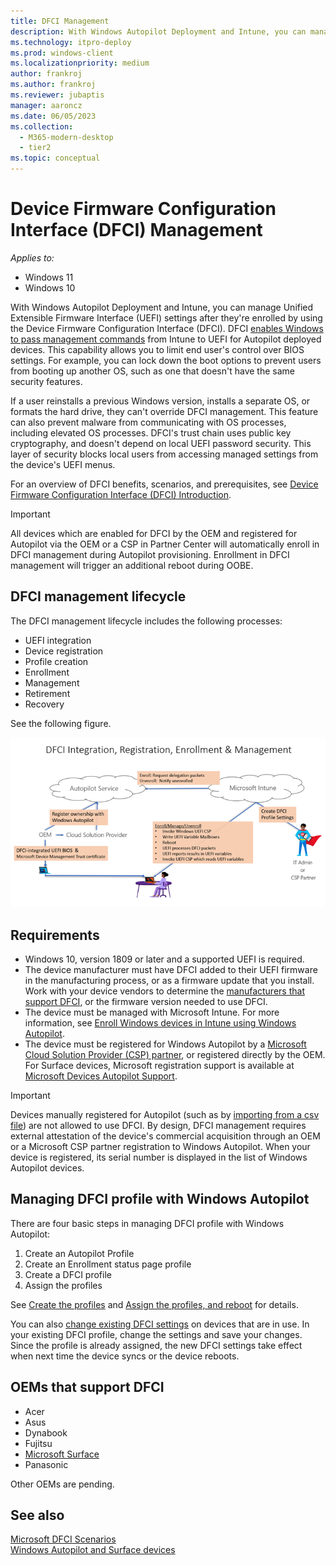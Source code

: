 ```yaml
---
title: DFCI Management
description: With Windows Autopilot Deployment and Intune, you can manage UEFI (BIOS) settings after they're enrolled by using the Device Firmware Configuration Interface (DFCI).
ms.technology: itpro-deploy
ms.prod: windows-client
ms.localizationpriority: medium
author: frankroj
ms.author: frankroj
ms.reviewer: jubaptis
manager: aaroncz
ms.date: 06/05/2023
ms.collection:
  - M365-modern-desktop
  - tier2
ms.topic: conceptual
---
```


# Device Firmware Configuration Interface (DFCI) Management

*Applies to:*

- Windows 11
- Windows 10

With Windows Autopilot Deployment and Intune, you can manage Unified Extensible Firmware Interface (UEFI) settings after they're enrolled by using the Device Firmware Configuration Interface (DFCI). DFCI [enables Windows to pass management commands](/windows/client-management/mdm/uefi-csp) from Intune to UEFI for Autopilot deployed devices. This capability allows you to limit end user's control over BIOS settings. For example, you can lock down the boot options to prevent users from booting up another OS, such as one that doesn't have the same security features.

If a user reinstalls a previous Windows version, installs a separate OS, or formats the hard drive, they can't override DFCI management. This feature can also prevent malware from communicating with OS processes, including elevated OS processes. DFCI's trust chain uses public key cryptography, and doesn't depend on local UEFI password security. This layer of security blocks local users from accessing managed settings from the device's UEFI menus.

For an overview of DFCI benefits, scenarios, and prerequisites, see [Device Firmware Configuration Interface (DFCI) Introduction](https://microsoft.github.io/mu/dyn/mu_feature_dfci/DfciPkg/Docs/Dfci_Feature/).

> [!IMPORTANT]
>
> All devices which are enabled for DFCI by the OEM and registered for Autopilot via the OEM or a CSP in Partner Center will automatically enroll in DFCI management during Autopilot provisioning. Enrollment in DFCI management will trigger an additional reboot during OOBE.

## DFCI management lifecycle

The DFCI management lifecycle includes the following processes:

- UEFI integration
- Device registration
- Profile creation
- Enrollment
- Management
- Retirement
- Recovery

See the following figure.

 ![Lifecycle](images/dfci.png)

## Requirements

- Windows 10, version 1809 or later and a supported UEFI is required.
- The device manufacturer must have DFCI added to their UEFI firmware in the manufacturing process, or as a firmware update that you install. Work with your device vendors to determine the [manufacturers that support DFCI](#oems-that-support-dfci), or the firmware version needed to use DFCI.
- The device must be managed with Microsoft Intune. For more information, see [Enroll Windows devices in Intune using Windows Autopilot](/intune/enrollment/enrollment-autopilot).
- The device must be registered for Windows Autopilot by a [Microsoft Cloud Solution Provider (CSP) partner](https://partner.microsoft.com/membership/cloud-solution-provider), or registered directly by the OEM. For Surface devices, Microsoft registration support is available at [Microsoft Devices Autopilot Support](https://prod.support.services.microsoft.com/supportrequestform/0d8bf192-cab7-6d39-143d-5a17840b9f5f). 

> [!IMPORTANT]
>
> Devices manually registered for Autopilot (such as by [importing from a csv file](/intune/enrollment/enrollment-autopilot#add-devices)) are not allowed to use DFCI. By design, DFCI management requires external attestation of the device's commercial acquisition through an OEM or a Microsoft CSP partner registration to Windows Autopilot. When your device is registered, its serial number is displayed in the list of Windows Autopilot devices.

## Managing DFCI profile with Windows Autopilot

There are four basic steps in managing DFCI profile with Windows Autopilot:

1. Create an Autopilot Profile
2. Create an Enrollment status page profile
3. Create a DFCI profile
4. Assign the profiles

See [Create the profiles](/intune/configuration/device-firmware-configuration-interface-windows#create-the-profiles) and [Assign the profiles, and reboot](/intune/configuration/device-firmware-configuration-interface-windows#assign-the-profiles-and-reboot) for details.

You can also [change existing DFCI settings](/intune/configuration/device-firmware-configuration-interface-windows#update-existing-dfci-settings) on devices that are in use. In your existing DFCI profile, change the settings and save your changes. Since the profile is already assigned, the new DFCI settings take effect when next time the device syncs or the device reboots.

## OEMs that support DFCI

- Acer
- Asus
- Dynabook
- Fujitsu
- [Microsoft Surface](/surface/surface-manage-dfci-guide)
- Panasonic

Other OEMs are pending.

## See also

[Microsoft DFCI Scenarios](https://microsoft.github.io/mu/dyn/mu_feature_dfci/DfciPkg/Docs/Scenarios/DfciScenarios/)<br>
[Windows Autopilot and Surface devices](/surface/windows-autopilot-and-surface-devices)<br>

